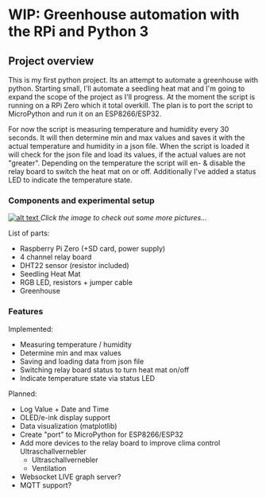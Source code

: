 # WIP: Greenhouse automation with the RPi and Python 3 
## Project overview
This is my first python project. Its an attempt to automate a greenhouse with python. Starting small, I'll automate a 
seedling heat mat and I'm going to expand the scope of the project as I'll progress. At the moment the script is 
running on a RPi Zero which it total overkill. The plan is to port the script to MicroPython and run it on an 
ESP8266/ESP32.

For now the script is measuring temperature and humidity every 30 seconds. It will then determine min and max values 
and saves it with the actual temperature and humidity in a json file. When the script is loaded it will check for the 
json file and load its values, if the actual values are not "greater". Depending on the temperature the script will 
en- & disable the relay board to switch the heat mat on or off. Additionally I've added a status LED to indicate the 
temperature state.

### Components and experimental setup
[![alt text](https://i.imgur.com/JkfmtkO.jpg)
](https://imgur.com/a/4u1EfFY)
*Click the image to check out some more pictures...*

List of parts:
* Raspberry Pi Zero (+SD card, power supply)
* 4 channel relay board
* DHT22 sensor (resistor included)
* Seedling Heat Mat
* RGB LED, resistors + jumper cable
* Greenhouse

### Features
Implemented:
* Measuring temperature / humidity
* Determine min and max values
* Saving and loading data from json file
* Switching relay board status to turn heat mat on/off
* Indicate temperature state via status LED

Planned:
* Log Value + Date and Time
* OLED/e-ink display support
* Data visualization (matplotlib)
* Create "port" to MicroPython for ESP8266/ESP32
* Add more devices to the relay board to improve clima control Ultraschallvernebler
  * Ultraschallvernebler
  * Ventilation
* Websocket LIVE graph server?
* MQTT support?
